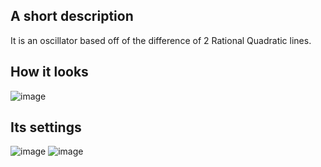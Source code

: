 ## A short description
It is an oscillator based off of the difference of 2 Rational Quadratic lines.

## How it looks
![image](https://github.com/araamas/Pinescript-Scripts/assets/104917239/92e4964d-2726-4452-87e8-a42a9a94969d)

## Its settings
![image](https://github.com/araamas/Pinescript-Scripts/assets/104917239/9a93463f-9fe0-406b-8ed2-869e1f93951e)
![image](https://github.com/araamas/Pinescript-Scripts/assets/104917239/b3541f8d-b3d5-43ff-9ea4-b4915b3dde20)

